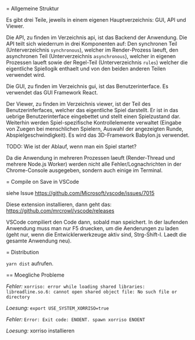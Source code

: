 = Allgemeine Struktur

Es gibt drei Teile, jeweils in einem eigenen Hauptverzeichnis: GUI, API und Viewer.

Die API, zu finden im Verzeichnis api, ist das Backend der Anwendung. Die API teilt sich wiederrum in drei Komponenten auf: Den synchronen Teil (Unterverzeichnis `synchronous`), welcher im Render-Prozess laeuft, den asynchronen Teil (Unterverzeichnis `asynchronous`), welcher in eigenen Prozessen laueft sowie der Regel-Teil (Unterverzeichnis `rules`) welcher die eigentliche Spiellogik enthaelt und von den beiden anderen Teilen verwendet wird.

Die GUI, zu finden im Verzeichnis gui, ist das Benutzerinterface. Es verwendet das GUI Framework React.

Der Viewer, zu finden im Verzeichnis viewer, ist der Teil des Benutzerinferfaces, welcher das eigentliche Spiel darstellt. Er ist in das uebrige Benutzerinterface eingebettet und stellt einen Spielzustand dar. Weiterhin werden Spiel-spezifische Kontrollelemente verwaltet (Eingabe von Zuegen bei menschlichen Spielern, Auswahl der angezeigten Runde, Abspielgeschwindigkeit). Es wird das 3D-Framework Babylon.js verwendet.

TODO: Wie ist der Ablauf, wenn man ein Spiel startet?

Da die Anwendung in mehreren Prozessen laeuft (Render-Thread und mehrere Node.js Worker) werden nicht alle Fehler/Lognachrichten in der Chrome-Console ausgegeben, sondern auch einige im Terminal.

= Compile on Save in VSCode

siehe Issue https://github.com/Microsoft/vscode/issues/7015

Diese extension installieren, dann geht das: https://github.com/mrcrowl/vscode/releases

VSCode compiliert den Code dann, sobald man speichert. In der laufenden Anwendung muss man nur F5 druecken, um die Aenderungen zu laden (geht nur, wenn die Entwicklerwerkzeuge aktiv sind, Strg-Shift-I. Laedt die gesamte Anwendung neu).

= Distribution

`yarn dist` aufrufen.

== Moegliche Probleme

*Fehler:* `xorriso: error while loading shared libraries: libreadline.so.6: cannot open shared object file: No such file or directory`

*Loesung:* `export USE_SYSTEM_XORRISO=true`

*Fehler:* `Error: Exit code: ENOENT. spawn xorriso ENOENT`

*Loesung:* xorriso installieren
